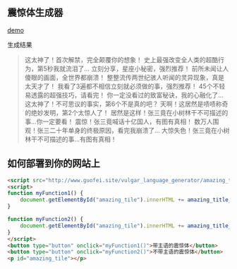 
## 震惊体生成器

[demo](http://www.guofei.site/2019/09/07/amazing_title.html)

生成结果
>这太神了！首次解禁，完全颠覆你的想象！
史上最强改变全人类的超酷行为，第5秒我就流泪了…
立刻分享，星座小秘密，强烈推荐！
前所未闻让人傻眼的画面，全世界都崩溃！
整整流传两世纪骇人听闻的灵异现象，真是太天才了！
我看了3遍都不相信立刻就必须做的事，强烈推荐！
45个不轻易透露的超强技巧，请看完！
你一定没看过的致富秘诀，我的心融化了…
这太神了！不可思议的事实，第6个不是真的吧？
天啊！这居然是啧啧称奇的绝妙发明，第2个太惊人了！
居然是这样！张三竟在小树林干不可描述的事…你一定要看！
震惊！张三竟喊话十亿国人，有图有真相！
数万人围观！张三二十年单身的终极原因，看完我崩溃了...
大惊失色！张三竟在小树林干不可描述的事…有图有真相！


## 如何部署到你的网站上

```html
<script src="http://www.guofei.site/vulgar_language_generator/amazing_title/amazing_title.js"></script>
<script>
function myFunction1() {
    document.getElementById("amazing_tile").innerHTML += amazing_title_1();
}

function myFunction2() {
    document.getElementById("amazing_tile").innerHTML += amazing_title_2();
}
</script>
<button type="button" onclick="myFunction1()">带主语的震惊体</button>
<button type="button" onclick="myFunction2()">不带主语的震惊体</button>
<p id="amazing_tile"></p>
```